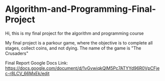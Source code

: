 # Algorithm-and-Programming-Final-Project
Hi, this is my final project for the algorithm and programming course

My final project is a parkour game, where the objective is to complete all stages, collect coins, and not dying.
The name of the game is "The Crusaders"

Final Report Google Docs Link:
https://docs.google.com/document/d/1vGvwiqkQlM5Pc7ATYYd96R0VpCFjec-r8LCV_66MxEk/edit
